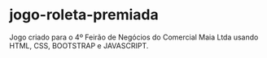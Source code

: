 # jogo-roleta-premiada
Jogo criado para o 4º Feirão de Negócios do Comercial Maia Ltda usando HTML, CSS, BOOTSTRAP e JAVASCRIPT.
